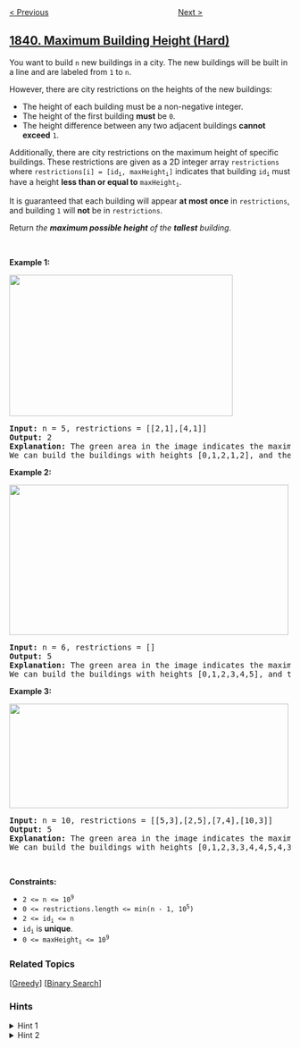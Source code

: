 <!--|This file generated by command(leetcode description); DO NOT EDIT.    |-->
<!--+----------------------------------------------------------------------+-->
<!--|@author    openset <openset.wang@gmail.com>                           |-->
<!--|@link      https://github.com/openset                                 |-->
<!--|@home      https://github.com/openset/leetcode                        |-->
<!--+----------------------------------------------------------------------+-->

[< Previous](../longest-substring-of-all-vowels-in-order "Longest Substring Of All Vowels in Order")
　　　　　　　　　　　　　　　　
[Next >](../league-statistics "League Statistics")

## [1840. Maximum Building Height (Hard)](https://leetcode.com/problems/maximum-building-height "最高建筑高度")

<p>You want to build <code>n</code> new buildings in a city. The new buildings will be built in a line and are labeled from <code>1</code> to <code>n</code>.</p>

<p>However, there are city restrictions on the heights of the new buildings:</p>

<ul>
	<li>The height of each building must be a non-negative integer.</li>
	<li>The height of the first building <strong>must</strong> be <code>0</code>.</li>
	<li>The height difference between any two adjacent buildings <strong>cannot exceed</strong> <code>1</code>.</li>
</ul>

<p>Additionally, there are city restrictions on the maximum height of specific buildings. These restrictions are given as a 2D integer array <code>restrictions</code> where <code>restrictions[i] = [id<sub>i</sub>, maxHeight<sub>i</sub>]</code> indicates that building <code>id<sub>i</sub></code> must have a height <strong>less than or equal to</strong> <code>maxHeight<sub>i</sub></code>.</p>

<p>It is guaranteed that each building will appear <strong>at most once</strong> in <code>restrictions</code>, and building <code>1</code> will <strong>not</strong> be in <code>restrictions</code>.</p>

<p>Return <em>the <strong>maximum possible height</strong> of the <strong>tallest</strong> building</em>.</p>

<p>&nbsp;</p>
<p><strong>Example 1:</strong></p>
<img alt="" src="https://assets.leetcode.com/uploads/2021/04/08/ic236-q4-ex1-1.png" style="width: 400px; height: 253px;" />
<pre>
<strong>Input:</strong> n = 5, restrictions = [[2,1],[4,1]]
<strong>Output:</strong> 2
<strong>Explanation:</strong> The green area in the image indicates the maximum allowed height for each building.
We can build the buildings with heights [0,1,2,1,2], and the tallest building has a height of 2.</pre>

<p><strong>Example 2:</strong></p>
<img alt="" src="https://assets.leetcode.com/uploads/2021/04/08/ic236-q4-ex2.png" style="width: 500px; height: 269px;" />
<pre>
<strong>Input:</strong> n = 6, restrictions = []
<strong>Output:</strong> 5
<strong>Explanation:</strong> The green area in the image indicates the maximum allowed height for each building.
We can build the buildings with heights [0,1,2,3,4,5], and the tallest building has a height of 5.
</pre>

<p><strong>Example 3:</strong></p>
<img alt="" src="https://assets.leetcode.com/uploads/2021/04/08/ic236-q4-ex3.png" style="width: 500px; height: 187px;" />
<pre>
<strong>Input:</strong> n = 10, restrictions = [[5,3],[2,5],[7,4],[10,3]]
<strong>Output:</strong> 5
<strong>Explanation:</strong> The green area in the image indicates the maximum allowed height for each building.
We can build the buildings with heights [0,1,2,3,3,4,4,5,4,3], and the tallest building has a height of 5.
</pre>

<p>&nbsp;</p>
<p><strong>Constraints:</strong></p>

<ul>
	<li><code>2 &lt;= n &lt;= 10<sup>9</sup></code></li>
	<li><code>0 &lt;= restrictions.length &lt;= min(n - 1, 10<sup>5</sup>)</code></li>
	<li><code>2 &lt;= id<sub>i</sub> &lt;= n</code></li>
	<li><code>id<sub>i</sub></code>&nbsp;is <strong>unique</strong>.</li>
	<li><code>0 &lt;= maxHeight<sub>i</sub> &lt;= 10<sup>9</sup></code></li>
</ul>

### Related Topics
  [[Greedy](../../tag/greedy/README.md)]
  [[Binary Search](../../tag/binary-search/README.md)]

### Hints
<details>
<summary>Hint 1</summary>
Is it possible to find the max height if given the height range of a particular building?
</details>

<details>
<summary>Hint 2</summary>
You can find the height range of a restricted building by doing 2 passes from the left and right.
</details>
